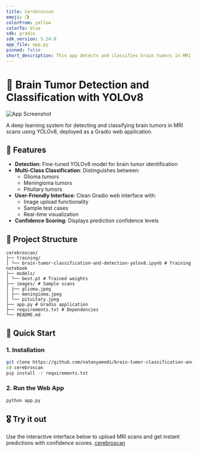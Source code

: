 ```yaml
---
title: Cerebroscan
emoji: 🌖
colorFrom: yellow
colorTo: blue
sdk: gradio
sdk_version: 5.24.0
app_file: app.py
pinned: false
short_description: This app detects and classifies brain tumors in MRI scans
---
```


# 🧠 Brain Tumor Detection and Classification with YOLOv8

![App Screenshot](https://github.com/user-attachments/assets/e8da60fd-5d15-4354-95cc-37789d4281db)

A deep learning system for detecting and classifying brain tumors in MRI scans using YOLOv8, deployed as a Gradio web application.

## 🌟 Features
- **Detection**: Fine-tuned YOLOv8 model for brain tumor identification
- **Multi-Class Classification**: Distinguishes between:
  - Glioma tumors
  - Meningioma tumors
  - Pituitary tumors
- **User-Friendly Interface**: Clean Gradio web interface with:
  - Image upload functionality
  - Sample test cases
  - Real-time visualization
- **Confidence Scoring**: Displays prediction confidence levels

## 📂 Project Structure
```
cerebroscan/
├── training/
│ └── brain-tumor-classification-and-detection-yolov8.ipynb # Training notebook
├── models/
│ └── best.pt # Trained weights
├── images/ # Sample scans
│ ├── glioma.jpeg
│ ├── meningioma.jpeg
│ └── pituitary.jpeg
├── app.py # Gradio application
├── requirements.txt # Dependencies
└── README.md
```

## 🚀 Quick Start

### 1. Installation
```bash
git clone https://github.com/natanyamodi/brain-tumor-classification-and-detection.git
cd cerebroscan
pip install -r requirements.txt
```

### 2. Run the Web App
```
python app.py
```

## 🎖️ Try it out
Use the interactive interface below to upload MRI scans and get instant predictions with confidence scores.
[cerebroscan](https://huggingface.co/spaces/natanyamodi/cerebroscan)
